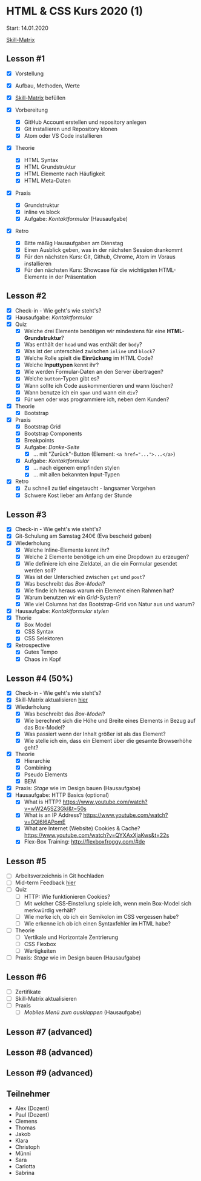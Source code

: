 # HTML & CSS Kurs 2020 (1)

Start: 14.01.2020

[Skill-Matrix](https://docs.google.com/document/d/16027rEVtmKVeCrEM1Tqj8yCgyemYH_IThxxjwsdLxOo/edit?usp=sharing)

## Lesson #1

* [x] Vorstellung
* [x] Aufbau, Methoden, Werte
* [x] [Skill-Matrix](https://docs.google.com/document/d/16027rEVtmKVeCrEM1Tqj8yCgyemYH_IThxxjwsdLxOo/edit?usp=sharing) befüllen
* [x] Vorbereitung
  * [x] GitHub Account erstellen und repository anlegen
  * [x] Git installieren und Repository klonen
  * [x] Atom oder VS Code installieren
* [x] Theorie

  * [x] HTML Syntax
  * [x] HTML Grundstruktur
  * [x] HTML Elemente nach Häufigkeit
  * [x] HTML Meta-Daten
* [x] Praxis
  * [x] Grundstruktur
  * [x] inline vs block
  * [x] Aufgabe: *Kontaktformular* (Hausaufgabe)
* [x] Retro
  * [x] Bitte mäßig Hausaufgaben am Dienstag
  * [x] Einen Ausblick geben, was in der nächsten Session drankommt
  * [x] Für den nächsten Kurs: Git, Github, Chrome, Atom im Voraus installieren
  * [x] Für den nächsten Kurs: Showcase für die wichtigsten HTML-Elemente in der Präsentation

## Lesson #2

- [x] Check-in - Wie geht's wie steht's?
- [x] Hausaufgabe: *Kontaktformular*
- [x] Quiz
  - [x] Welche drei Elemente benötigen wir mindestens für eine **HTML-Grundstruktur**?
  - [x] Was enthält der `head` und was enthält der `body`?
  - [x] Was ist der unterschied zwischen `inline` und `block`?
  - [x] Welche Rolle spielt die **Einrückung** im HTML Code?
  - [x] Welche **Inputtypen** kennt ihr?
  - [x] Wie werden Formular-Daten an den Server übertragen?
  - [x] Welche `button`-Typen gibt es?
  - [x] Wann sollte ich Code auskommentieren und wann löschen?
  - [x] Wann benutze ich ein `span` und wann ein `div`?
  - [x] Für wen oder was programmiere ich, neben dem Kunden?
- [x] Theorie
  - [x] Bootstrap
- [x] Praxis
  - [x] Bootstrap Grid
  - [x] Bootstrap Components
  - [x] Breakpoints
  - [x] Aufgabe: *Danke-Seite*
    - [x] ... mit "Zurück"-Button (Element: `<a href="...">...</a>`)
  - [x] Aufgabe: *Kontaktformular* 
    - [x] ... nach eigenem empfinden stylen
    - [x] ... mit allen bekannten Input-Typen
- [x] Retro
  - [x] Zu schnell zu tief eingetaucht - langsamer Vorgehen
  - [x] Schwere Kost lieber am Anfang der Stunde

## Lesson #3

- [x] Check-in - Wie geht's wie steht's?
- [x] Git-Schulung am Samstag 240€ (Eva bescheid geben)
- [x] Wiederholung
  - [x] Welche Inline-Elemente kennt ihr?
  - [x] Welche 2 Elemente benötige ich um eine Dropdown zu erzeugen?
  - [x] Wie definiere ich eine Zieldatei, an die ein Formular gesendet werden soll?
  - [x] Was ist der Unterschied zwischen `get` und `post`? 
  - [x] Was beschreibt das *Box-Model*?
  - [x] Wie finde ich heraus warum ein Element einen Rahmen hat?
  - [x] Warum benutzen wir ein *Grid*-System?
  - [x] Wie viel Columns hat das Bootstrap-Grid von Natur aus und warum?
- [x] Hausaufgabe: *Kontaktformular stylen*
- [x] Thorie
  - [x] Box Model
  - [x] CSS Syntax
  - [x] CSS Selektoren
- [x] Retrospective 
  - [x] Gutes Tempo
  - [x] Chaos im Kopf

## Lesson #4 (50%)

- [x] Check-in - Wie geht's wie steht's?
- [x] Skill-Matrix aktualisieren [hier](https://docs.google.com/document/d/16027rEVtmKVeCrEM1Tqj8yCgyemYH_IThxxjwsdLxOo/edit?usp=sharing)
- [x] Wiederholung
  - [x] Was beschreibt das *Box-Model*?
  - [x] Wie berechnet sich die Höhe und Breite eines Elements in Bezug auf das Box-Model?
  - [x] Was passiert wenn der Inhalt größer ist als das Element?
  - [x] Wie stelle ich ein, dass ein Element über die gesamte Browserhöhe geht?
- [x] Theorie
  - [x] Hierarchie
  - [x] Combining
  - [x] Pseudo Elements
  - [x] BEM
- [x] Praxis: *Stage* wie im Design bauen (Hausaufgabe)
- [x] Hausaufgabe: HTTP Basics (optional)
  * [x] What is HTTP? https://www.youtube.com/watch?v=wW2A5SZ3GkI&t=50s
  * [x] What is an IP Address? https://www.youtube.com/watch?v=0QI6I6APomE
  * [x] What are Internet (Website) Cookies & Cache? https://www.youtube.com/watch?v=QYXAxXjaKws&t=22s
  * [x] Flex-Box Training: http://flexboxfroggy.com/#de

## Lesson #5

- [ ] Arbeitsverzeichnis in Git hochladen
- [ ] Mid-term Feedback [hier](https://forms.gle/VwmTKNGCfnhXpWip8)
- [ ] Quiz
  - [ ] HTTP: Wie funktionieren Cookies?
  - [ ] Mit welcher CSS-Einstellung spiele ich, wenn mein Box-Model sich merkwürdig verhält?
  - [ ] Wie merke ich, ob ich ein Semikolon im CSS vergessen habe?
  - [ ] Wie erkenne ich ob ich einen Syntaxfehler im HTML habe?
- [ ] Theorie
  - [ ] Vertikale und Horizontale Zentrierung
  - [ ] CSS Flexbox
  - [ ] Wertigkeiten
- [ ] Praxis: *Stage* wie im Design bauen (Hausaufgabe)

## Lesson #6

- [ ] Zertifikate
- [ ] Skill-Matrix aktualisieren
- [ ] Praxis
  - [ ] *Mobiles Menü zum ausklappen* (Hausaufgabe)

## Lesson #7 (advanced)

## Lesson #8 (advanced)

## Lesson #9 (advanced)



## Teilnehmer

- Alex (Dozent)
- Paul (Dozent)
- Clemens
- Thomas
- Jakob
- Klara
- Christoph
- Münni
- Sara
- Carlotta
- Sabrina